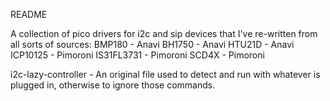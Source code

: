 README

A collection of pico drivers for i2c and sip devices that I've 
re-written from all sorts of 
sources:
BMP180 - Anavi
BH1750 - Anavi
HTU21D - Anavi
ICP10125 - Pimoroni
IS31FL3731 - Pimoroni
SCD4X - Pimoroni

i2c-lazy-controller - An original file used to detect and run with 
whatever is plugged in, otherwise to ignore those commands.
